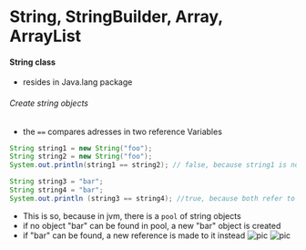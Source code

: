 # String, StringBuilder, Array, ArrayList

#### String class
* resides in Java.lang package
###### Create string objects
* the `==` compares adresses in two reference Variables
 ```Java
 String string1 = new String("foo");
 String string2 = new String("foo");
 System.out.println(string1 == string2); // false, because string1 is not the same object that string2 is

 String string3 = "bar";
 String string4 = "bar";
 System.out.println (string3 == string4); //true, because both refer to the same object
 ```
 * This is so, because in jvm, there is a `pool` of string objects
 * if no object "bar" can be found in pool, a new "bar" object is created
 * if "bar" can be found, a new reference is made to it instead
 ![pic]()
 ![pic]()
